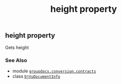 ﻿---
title: height property
second_title: GroupDocs.Conversion for Python via .NET API References
description: 
type: docs
weight: 60
url: /python-net/groupdocs.conversion.contracts/djvudocumentinfo/height/
is_root: false
---

## height property


Gets height

### See Also
* module [`groupdocs.conversion.contracts`](../../)
* class [`DjVuDocumentInfo`](/conversion/python-net/groupdocs.conversion.contracts/djvudocumentinfo)
